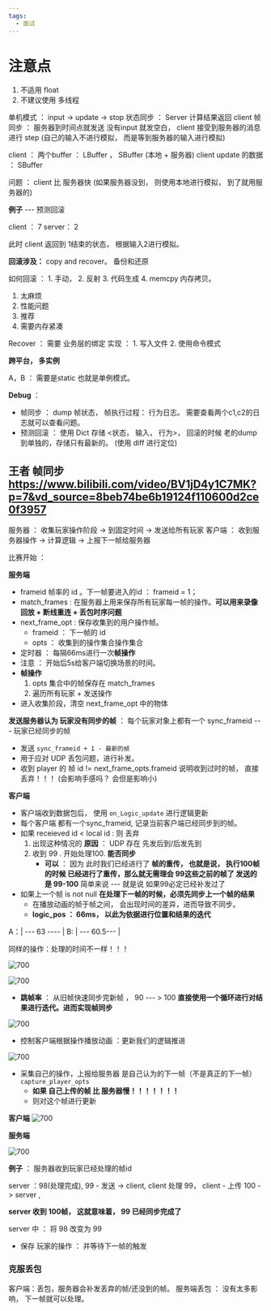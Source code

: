 ```yaml
---
tags:
  - 面试
---
```

# 注意点

1. 不适用 float 
2. 不建议使用 多线程 


单机模式  ：  input -> update -> stop
状态同步 ： Server  计算结果返回 client
帧同步 ： 服务器到时间点就发送  没有input 就发空白， client 接受到服务器的消息进行 step
(自己的输入不进行模拟， 而是等到服务器的输入进行模拟)


client ： 两个buffer ： LBuffer ， SBuffer (本地 + 服务器)
client update 的数据 ： SBuffer

问题 ： client 比 服务器快 (如果服务器没到， 则使用本地进行模拟， 到了就用服务器的)

**例子**  --- 预测回滚 

client ： 7   server： 2 

此时 client 返回到 1结束的状态， 根据输入2进行模拟。

**回滚涉及：**  copy and recover。 备份和还原

如何回滚 ： 1. 手动， 2. 反射 3. 代码生成 4. memcpy 内存拷贝。

1. 太麻烦
2. 性能问题
3. 推荐
4. 需要内存紧凑

Recover ： 需要 业务层的绑定
实现 ： 1. 写入文件 2. 使用命令模式

**跨平台， 多实例**

A，B ： 需要是static  也就是单例模式。

**Debug** ：

- 帧同步 ： dump 帧状态， 帧执行过程： 行为日志。 需要查看两个c1,c2的日志就可以查看问题。
- 预测回滚 ： 使用 Dict 存储 <状态， 输入， 行为>， 回滚的时候 老的dump 到单独的，存储只有最新的。 (使用 diff 进行定位)

## 王者 帧同步 https://www.bilibili.com/video/BV1jD4y1C7MK?p=7&vd_source=8beb74be6b19124f110600d2ce0f3957


服务器 ： 收集玩家操作阶段 -> 到固定时间 -> 发送给所有玩家 
客户端 ： 收到服务器操作 -> 计算逻辑 -> 上报下一帧给服务器

比赛开始 ：

**服务端**

- frameid 帧率的 id 。下一帧要进入的id ： frameid = 1；
- match_frames : 在服务器上用来保存所有玩家每一帧的操作。**可以用来录像回放 + 断线重连 + 丢包时序问题**
- next_frame_opt : 保存收集到的用户操作帧。
	- frameid ： 下一帧的 id
	- opts ： 收集到的操作集合操作集合
- 定时器 ： 每隔66ms进行一次**帧操作**
- 注意 ： 开始后5s给客户端切换场景的时间。
- **帧操作**
	1. opts 集合中的帧保存在 match_frames
	2. 遍历所有玩家 + 发送操作
- 进入收集阶段，清空 next_frame_opt 中的物体


**发送服务器认为 玩家没有同步的帧**  ： 每个玩家对象上都有一个 sync_frameid --- 玩家已经同步的帧
- 发送 `sync_frameid + 1 - 最新的帧` 
- 用于应对 UDP 丢包问题，进行补发。  
- 收到 player 的 帧 id != next_frame_opts.frameid 说明收到过时的帧， 直接丢弃！！！ (会影响手感吗？ 会但是影响小)

**客户端**

- 客户端收到数据包后， 使用 `on_Logic_update` 进行逻辑更新
- 每个客户端 都有一个sync_frameid, 记录当前客户端已经同步到的帧。
-  如果  receieved id < local id : 则 丢弃 
	1. 出现这种情况的 **原因** ： UDP 存在 先发后到/后发先到
	2. 收到 99 . 开始处理100. **能否同步**
		- **可以**  ： 因为 此时我们已经进行了 **帧的重传， 也就是说， 执行100帧的时候 已经进行了重传，那么就无需理会 99这些之前的帧了  发送的是  99-100**  简单来说 --- 就是说 如果99必定已经补发过了
- 如果上一个帧 is not null **在处理下一帧的时候，必须先同步上一个帧的结果**
	- 在播放动画的帧于帧之间， 会出现时间的差异，进而导致不同步。
	- **logic_pos ： 66ms， 以此为依据进行位置和结果的迭代**

A：| --- 63 ---- |
B: | --- 60.5--- |

同样的操作：处理的时间不一样！！！

![700](https://s2.loli.net/2024/09/16/fM9txiX5cvwUqpA.png)

![700](https://s2.loli.net/2024/09/16/fuFIRx5sPoaGkgL.png)


- **跳帧率** ： 从旧帧快速同步完新帧 ， 90 --- > 100 **直接使用一个循环进行对结果进行迭代。进而实现帧同步**

![700](https://s2.loli.net/2024/09/16/u3XSOFAJI6MWGd8.png)

- 控制客户端根据操作播放动画 ：更新我们的逻辑推进

![700](https://s2.loli.net/2024/09/16/rliIZs7Y5WoECJ3.png)
- 采集自己的操作，上报给服务器 是自己认为的下一帧（不是真正的下一帧）  `capture_player_opts`
	- **如果 自己上传的帧 比 服务器慢！！！！！！！**
	- 则对这个帧进行更新

**客户端**
![700](https://s2.loli.net/2024/09/16/bpDgc2Vu8EXhkSx.png)


**服务端**

![700](https://s2.loli.net/2024/09/16/d7tm62cJsvBz5ro.png)

**例子**  ： 服务器收到玩家已经处理的帧id

server ：98(处理完成), 99 - 发送 -> client,  client 处理 99， client - 上传 100 -> server ,  

**server 收到 100帧， 这就意味着， 99 已经同步完成了**


server 中 ： 将 98 改变为 99
- 保存 玩家的操作 ： 并等待下一帧的触发


### 克服丢包


客户端：丢包，服务器会补发丢弃的帧/还没到的帧。
服务端丢包 ： 没有太多影响， 下一帧就可以处理。